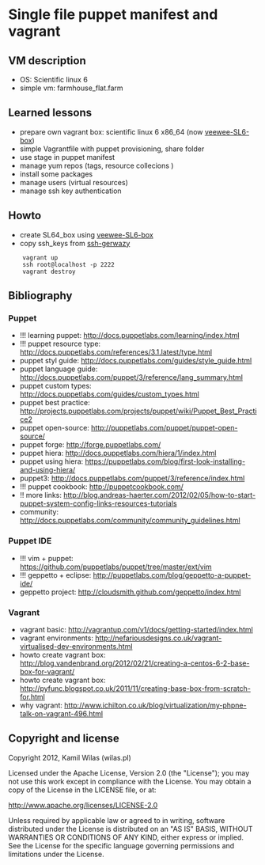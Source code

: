 # Single file puppet manifest and vagrant

## VM description

 - OS: Scientific linux 6
 - simple vm: farmhouse_flat.farm

## Learned lessons

 - prepare own vagrant box: scientific linux 6 x86_64 (now [veewee-SL6-box](https://github.com/wilas/veewee-vagrant-SL6-x86_64))
 - simple Vagrantfile with puppet provisioning, share folder
 - use stage in puppet manifest
 - manage yum repos (tags, resource collecions )
 - install some packages
 - manage users (virtual resources)
 - manage ssh key authentication

## Howto

 - create SL64_box using [veewee-SL6-box](https://github.com/wilas/veewee-vagrant-SL6-x86_64)
 - copy ssh_keys from [ssh-gerwazy](https://github.com/wilas/ssh-gerwazy)

```
    vagrant up
    ssh root@localhost -p 2222
    vagrant destroy
```


## Bibliography

### Puppet

 - !!! learning puppet: http://docs.puppetlabs.com/learning/index.html
 - !!! puppet resource type: http://docs.puppetlabs.com/references/3.1.latest/type.html
 - puppet styl guide: http://docs.puppetlabs.com/guides/style_guide.html
 - puppet language guide: http://docs.puppetlabs.com/puppet/3/reference/lang_summary.html
 - puppet custom types: http://docs.puppetlabs.com/guides/custom_types.html
 - puppet best practice: http://projects.puppetlabs.com/projects/puppet/wiki/Puppet_Best_Practice2
 - puppet open-source: http://puppetlabs.com/puppet/puppet-open-source/
 - puppet forge: http://forge.puppetlabs.com/
 - puppet hiera: http://docs.puppetlabs.com/hiera/1/index.html
 - puppet using hiera: https://puppetlabs.com/blog/first-look-installing-and-using-hiera/
 - puppet3: http://docs.puppetlabs.com/puppet/3/reference/index.html
 - !!! puppet cookbook: http://puppetcookbook.com/
 - !! more links: http://blog.andreas-haerter.com/2012/02/05/how-to-start-puppet-system-config-links-resources-tutorials
 - community: http://docs.puppetlabs.com/community/community_guidelines.html

### Puppet IDE

 - !!! vim + puppet: https://github.com/puppetlabs/puppet/tree/master/ext/vim
 - !!! geppetto + eclipse: http://puppetlabs.com/blog/geppetto-a-puppet-ide/
 - geppetto project: http://cloudsmith.github.com/geppetto/index.html

### Vagrant

 - vagrant basic: http://vagrantup.com/v1/docs/getting-started/index.html
 - vagrant environments: http://nefariousdesigns.co.uk/vagrant-virtualised-dev-environments.html
 - howto create vagrant box: http://blog.vandenbrand.org/2012/02/21/creating-a-centos-6-2-base-box-for-vagrant/
 - howto create vagrant box: http://pyfunc.blogspot.co.uk/2011/11/creating-base-box-from-scratch-for.html
 - why vagrant: http://www.ichilton.co.uk/blog/virtualization/my-phpne-talk-on-vagrant-496.html

## Copyright and license

Copyright 2012, Kamil Wilas (wilas.pl)

Licensed under the Apache License, Version 2.0 (the "License");
you may not use this work except in compliance with the License.
You may obtain a copy of the License in the LICENSE file, or at:

   http://www.apache.org/licenses/LICENSE-2.0

Unless required by applicable law or agreed to in writing, software
distributed under the License is distributed on an "AS IS" BASIS,
WITHOUT WARRANTIES OR CONDITIONS OF ANY KIND, either express or implied.
See the License for the specific language governing permissions and
limitations under the License.

